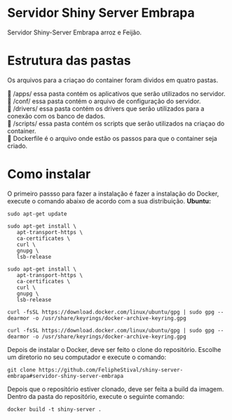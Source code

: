 # Servidor Shiny Server Embrapa

Servidor Shiny-Server Embrapa arroz e Feijão.

# Estrutura das pastas

Os arquivos para a criaçao do container foram dividos em quatro pastas.

:file_folder: /apps/ essa pasta contém os aplicativos que serão utilizados no servidor. <br>
:file_folder: /conf/ essa pasta contém o arquivo de configuração do servidor. <br>
:file_folder: /drivers/ essa pasta contém os drivers que serão utilizados para a conexão com os banco de dados. <br>
:file_folder: /scripts/ essa pasta contém os scripts que serão utilizados na criaçao do container. <br>
:bookmark_tabs: Dockerfile é o arquivo onde estão os passos para que o container seja criado. <br>

# Como instalar

O primeiro passso para fazer a instalação é fazer a instalação do Docker, execute o comando abaixo de acordo com a sua distribuição.
 <strong>Ubuntu: </strong>
 ```
 sudo apt-get update
 ```
 ```
 sudo apt-get install \
    apt-transport-https \
    ca-certificates \
    curl \
    gnupg \
    lsb-release
 ```
 ```
 sudo apt-get install \
    apt-transport-https \
    ca-certificates \
    curl \
    gnupg \
    lsb-release
 ```
 ```
 curl -fsSL https://download.docker.com/linux/ubuntu/gpg | sudo gpg --dearmor -o /usr/share/keyrings/docker-archive-keyring.gpg
 ```
 ```
 curl -fsSL https://download.docker.com/linux/ubuntu/gpg | sudo gpg --dearmor -o /usr/share/keyrings/docker-archive-keyring.gpg
 ```

Depois de instalar o Docker, deve ser feito o clone do repositório. Escolhe um diretorio no seu computador e execute o comando: <br>

```
git clone https://github.com/FelipheStival/shiny-server-embrapa#servidor-shiny-server-embrapa
```

Depois que o repositório estiver clonado, deve ser feita a build da imagem. Dentro da pasta do repositório, execute o seguinte comando:

```
docker build -t shiny-server . 
```